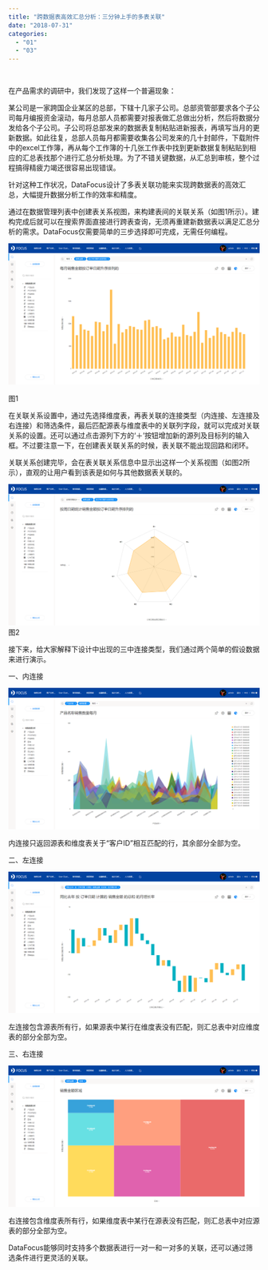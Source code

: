 ```yaml
---
title: "跨数据表高效汇总分析：三分钟上手的多表关联"
date: "2018-07-31"
categories: 
  - "01"
  - "03"
---
```


 

在产品需求的调研中，我们发现了这样一个普遍现象：

某公司是一家跨国企业某区的总部，下辖十几家子公司。总部资管部要求各个子公司每月编报资金滚动，每月总部人员都需要对报表做汇总做出分析，然后将数据分发给各个子公司。子公司将总部发来的数据表复制粘贴进新报表，再填写当月的更新数据。如此往复，总部人员每月都需要收集各公司发来的几十封邮件，下载附件中的excel工作簿，再从每个工作簿的十几张工作表中找到更新数据复制粘贴到相应的汇总表找那个进行汇总分析处理。为了不错关键数据，从汇总到审核，整个过程搞得精疲力竭还很容易出现错误。

针对这种工作状况，DataFocus设计了多表关联功能来实现跨数据表的高效汇总，大幅提升数据分析工作的效率和精度。

通过在数据管理列表中创建表关系视图，来构建表间的关联关系（如图1所示）。建构完成后就可以在搜索界面直接进行跨表查询，无须再重建新数据表以满足汇总分析的需求。DataFocus仅需要简单的三步选择即可完成，无需任何编程。

![](images/word-image-210.png)

图1

在关联关系设置中，通过先选择维度表，再表关联的连接类型（内连接、左连接及右连接）和筛选条件，最后匹配源表与维度表中的关联列字段，就可以完成对关联关系的设置。还可以通过点击源列下方的‘＋’按钮增加新的源列及目标列的输入框。不过要注意一下，在创建表关联关系的时候，表关联不能出现回路和闭环。

关联关系创建完毕，会在表关联关系信息中显示出这样一个关系视图（如图2所示），直观的让用户看到该表是如何与其他数据表关联的。

![](images/word-image-211.png) 图2

接下来，给大家解释下设计中出现的三中连接类型，我们通过两个简单的假设数据来进行演示。

一、内连接

![](images/word-image-212.png)

内连接只返回源表和维度表关于“客户ID”相互匹配的行，其余部分全部为空。

二、左连接

![](images/word-image-213.png)

左连接包含源表所有行，如果源表中某行在维度表没有匹配，则汇总表中对应维度表的部分全部为空。

三、右连接

![](images/word-image-214.png)

右连接包含维度表所有行，如果维度表中某行在源表没有匹配，则汇总表中对应源表的部分全部为空。

DataFocus能够同时支持多个数据表进行一对一和一对多的关联，还可以通过筛选条件进行更灵活的关联。
